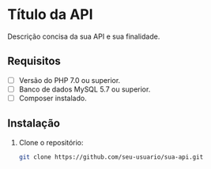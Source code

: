 # Título da API

Descrição concisa da sua API e sua finalidade.

## Requisitos

- [ ] Versão do PHP 7.0 ou superior.
- [ ] Banco de dados MySQL 5.7 ou superior.
- [ ] Composer instalado.

## Instalação

1. Clone o repositório:
   ```bash
   git clone https://github.com/seu-usuario/sua-api.git

